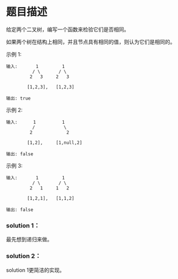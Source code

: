 # 题目描述
给定两个二叉树，编写一个函数来检验它们是否相同。

如果两个树在结构上相同，并且节点具有相同的值，则认为它们是相同的。

示例 1:

    输入:       1         1
              / \       / \
             2   3     2   3

            [1,2,3],   [1,2,3]

    输出: true
示例 2:

    输入:      1          1
              /           \
             2             2
    
            [1,2],     [1,null,2]
    
    输出: false
示例 3:

    输入:       1         1
              / \       / \
             2   1     1   2
    
            [1,2,1],   [1,1,2]
    
    输出: false   
### solution 1：
最先想到递归来做。

### solution 2：
solution 1更简洁的实现。